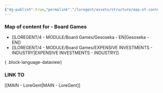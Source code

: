 ```yaml
---
{"dg-publish":true,"permalink":"/loregent/assets/structure/map-of-content/moc-board-games/"}
---
```


### Map of content for - Board Games

- [[LOREGENT/4 - MODULE/Board Games/Gesoseka - EN\|Gesoseka - EN]]
- [[LOREGENT/4 - MODULE/Board Games/EXPENSIVE INVESTMENTS - INDUSTRY\|EXPENSIVE INVESTMENTS - INDUSTRY]]

{ .block-language-dataview}

### LINK TO
[[MAIN - LoreGent\|MAIN - LoreGent]]